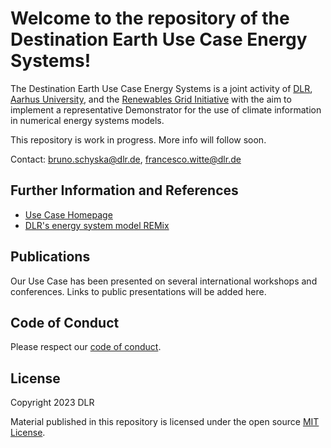 # Welcome to the repository of the Destination Earth Use Case Energy Systems!

The Destination Earth Use Case Energy Systems is a joint activity of [DLR](https://www.dlr.de/ve/en), [Aarhus University](https://ece.au.dk/en/),
 and the [Renewables Grid Initiative](https://renewables-grid.eu) with the aim to implement a representative Demonstrator for 
 the use of climate information in numerical energy systems models.

This repository is work in progress. More info will follow soon.

Contact: <bruno.schyska@dlr.de>, <francesco.witte@dlr.de>

## Further Information and References

- [Use Case Homepage](https://stories.ecmwf.int/energy-systems-use-case/index.html)
- [DLR's energy system model REMix](https://gitlab.com/dlr-ve/esy/remix/framework)

## Publications

Our Use Case has been presented on several international workshops and conferences. Links to public presentations will be added here.

## Code of Conduct

Please respect our [code of conduct](CODE_OF_CONDUCT.md).

## License

Copyright 2023 DLR

Material published in this repository is licensed under the open source [MIT
License](LICENSE).
